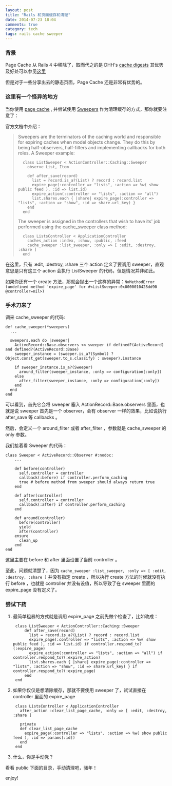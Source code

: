 ```yaml
---
layout: post
title: "Rails 和页面缓存和清理"
date: 2014-07-23 18:04
comments: true
category: tech
tags: rails cache sweeper
---
```


### 背景

Page Cache 从 Rails 4 中移除了，取而代之的是 DHH's [cache digests](https://github.com/rails/cache_digests) 其优势及好处可以参见[这里](http://signalvnoise.com/posts/3113-how-key-based-cache-expiration-works)

但是对于一些分享出去的静态页面，Page Cache 还是非常有优势的。

<!--more-->

### 这里有一个怪异的地方

当你使用 [page cache](https://github.com/rails/actionpack-page_caching) , 并尝试使用 [Sweepers](https://github.com/rails/rails-observers#action-controller-sweeper) 作为清理缓存的方式，那你就要注意了：

官方文档中介绍：

> Sweepers are the terminators of the caching world and responsible for expiring caches when model objects change. They do this by being half-observers, half-filters and implementing callbacks for both roles. A Sweeper example:
>
>       class ListSweeper < ActionController::Caching::Sweeper
>         observe List, Item
>
>         def after_save(record)
>           list = record.is_a?(List) ? record : record.list
>           expire_page(:controller => "lists", :action => %w( show public feed ), :id => list.id)
>           expire_action(:controller => "lists", :action => "all")
>           list.shares.each { |share| expire_page(:controller => "lists", :action => "show", :id => share.url_key) }
>         end
>       end
>
> The sweeper is assigned in the controllers that wish to have its' job performed using the cache_sweeper class method:
>
>       class ListsController < ApplicationController
>         caches_action :index, :show, :public, :feed
>         cache_sweeper :list_sweeper, :only => [ :edit, :destroy, :share ]
>       end

在这里，只有 :edit, :destroy, :share 三个 action 定义了要调用  sweeper，直观意思是只有这三个 action 会执行 ListSweeper 的代码，但是情况并非如此。

如果你还有一个 create 方法，那就会抛出一个这样的异常：`NoMethodError (undefined method 'expire_page' for #<ListSweeper:0x0000010428dd90 @controller=nil>)`

### 手术刀来了

调来 cache_sweeper 的代码:

    def cache_sweeper(*sweepers)
      ...

      sweepers.each do |sweeper|
        ActiveRecord::Base.observers << sweeper if defined?(ActiveRecord) and defined?(ActiveRecord::Base)
        sweeper_instance = (sweeper.is_a?(Symbol) ? Object.const_get(sweeper.to_s.classify) : sweeper).instance

        if sweeper_instance.is_a?(Sweeper)
          around_filter(sweeper_instance, :only => configuration[:only])
        else
          after_filter(sweeper_instance, :only => configuration[:only])
        end
      end
    end

可以看到，首先它会将 sweeper 塞入 ActionRecord::Base.observers 里面，也就是说 sweeper 首先是一个 observer，会有 observer 一样的效果，比如说执行 after_save 等 callbacks 。

然后，会定义一个 around_filter 或者 after_filter ，参数就是 cache_sweeper 的 only 参数。

我们接着看 Sweeper 的代码：

    class Sweeper < ActiveRecord::Observer #:nodoc:
        ...

        def before(controller)
          self.controller = controller
          callback(:before) if controller.perform_caching
          true # before method from sweeper should always return true
        end

        def after(controller)
          self.controller = controller
          callback(:after) if controller.perform_caching
        end

        def around(controller)
          before(controller)
          yield
          after(controller)
        ensure
          clean_up
        end
    end

这里主要在 before 和 after 里面设置了当前 controller 。

至此，问题就清楚了，因为 `cache_sweeper :list_sweeper, :only => [ :edit, :destroy, :share ]` 并没有指定 create ，所以执行 create 方法的时候就没有执行 before ，也就是 controller 并没有设值，所以导致了在 sweeper 里面的 expire_page 没有定义了。

### 尝试下药

1. 最简单粗暴的方式就是调用 expire_page 之前先做个检查了，比如改成：

        class ListSweeper < ActionController::Caching::Sweeper
            def after_save(record)
              list = record.is_a?(List) ? record : record.list
              expire_page(:controller => "lists", :action => %w( show public feed ), :id => list.id) if controller.respond_to?(:expire_page)
              expire_action(:controller => "lists", :action => "all") if controller.respond_to?(:expire_action)
              list.shares.each { |share| expire_page(:controller => "lists", :action => "show", :id => share.url_key) } if controller.respond_to?(:expire_page)
            end
        end

2. 如果你仅仅是想清除缓存，那就不要使用 sweeper 了，试试直接在 controller 里面的 expire_page

        class ListsController < ApplicationController
          after_action :clear_list_page_cache, :only => [ :edit, :destroy, :share ]

          private
          def clear_list_page_cache
            expire_page(:controller => "lists", :action => %w( show public feed ), :id => params[:id])
          end
        end

3. 什么，你是手动党？

看看 public 下面的目录，手动清理吧，骚年！


enjoy!
